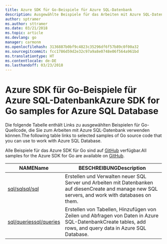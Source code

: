 ```yaml
---
title: Azure SDK für Go-Beispiele für Azure SQL-Datenbank
description: Ausgewählte Beispiele für das Arbeiten mit Azure SQL-Datenbank aus dem Azure SDK für Go
author: sptramer
ms.author: sttramer
ms.date: 03/21/2018
ms.topic: article
ms.devlang: go
manager: carmonm
ms.openlocfilehash: 3136887b0bf9c4823c35296df6f57b89c0f00a32
ms.sourcegitcommit: fcc1786d59d2e32c97a9a8e0748e06f564a961bd
ms.translationtype: HT
ms.contentlocale: de-DE
ms.lasthandoff: 03/23/2018
---
```

# <a name="azure-sdk-for-go-samples-for-azure-sql-database"></a><span data-ttu-id="41b4c-103">Azure SDK für Go-Beispiele für Azure SQL-Datenbank</span><span class="sxs-lookup"><span data-stu-id="41b4c-103">Azure SDK for Go samples for Azure SQL Database</span></span>

<span data-ttu-id="41b4c-104">Die folgende Tabelle enthält Links zu ausgewählten Beispielen für Go-Quellcode, die Sie zum Arbeiten mit Azure SQL-Datenbank verwenden können.</span><span class="sxs-lookup"><span data-stu-id="41b4c-104">The following table links to selected samples of Go source code that you can use to work with Azure SQL Database.</span></span>

<span data-ttu-id="41b4c-105">Alle Beispiele für das Azure SDK für Go sind auf [GitHub](https://github.com/Azure-Samples/azure-sdk-for-go-samples) verfügbar.</span><span class="sxs-lookup"><span data-stu-id="41b4c-105">All samples for the Azure SDK for Go are available on [GitHub](https://github.com/Azure-Samples/azure-sdk-for-go-samples).</span></span>

| <span data-ttu-id="41b4c-106">NAME</span><span class="sxs-lookup"><span data-stu-id="41b4c-106">Name</span></span> | <span data-ttu-id="41b4c-107">BESCHREIBUNG</span><span class="sxs-lookup"><span data-stu-id="41b4c-107">Description</span></span> |
|------|-------------|
| [<span data-ttu-id="41b4c-108">sql/sql</span><span class="sxs-lookup"><span data-stu-id="41b4c-108">sql/sql</span></span>](https://github.com/Azure-Samples/azure-sdk-for-go-samples/blob/master/sql/sql.go) | <span data-ttu-id="41b4c-109">Erstellen und Verwalten neuer SQL Server und Arbeiten mit Datenbanken auf diesen</span><span class="sxs-lookup"><span data-stu-id="41b4c-109">Create and manage new SQL servers, and work with databases on them.</span></span> |
| [<span data-ttu-id="41b4c-110">sql/queries</span><span class="sxs-lookup"><span data-stu-id="41b4c-110">sql/queries</span></span>](https://github.com/Azure-Samples/azure-sdk-for-go-samples/blob/master/sql/queries.go) | <span data-ttu-id="41b4c-111">Erstellen von Tabellen, Hinzufügen von Zeilen und Abfragen von Daten in Azure SQL-Datenbank</span><span class="sxs-lookup"><span data-stu-id="41b4c-111">Create tables, add rows, and query data in Azure SQL Database.</span></span> |
